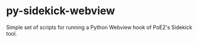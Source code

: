 # py-sidekick-webview
Simple set of scripts for running a Python Webview hook of PoE2's Sidekick tool.
